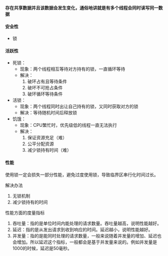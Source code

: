 **存在共享数据并且该数据会发生变化，通俗地讲就是有多个线程会同时读写同一数据**

#### 安全性

- 锁

#### 活跃性

- 死锁：
  - 现象：两个线程相互等待对方持有的锁，一直循环等待
  - 解决：
    1. 破环占有且等待条件
    2. 破坏不可抢占条件
    3. 破环循环等待条件
- 活锁：
  - 现象：两个线程同时出让自己持有的锁，又同时获取对方的锁
  - 解决：等待随机时间后释放锁
- 饥饿：
  - 现象：CPU繁忙时，优先级低的线程一直无法执行
  - 解决：
    1. 保证资源充足（难）
    2. 公平分配资源
    3. 减少锁持有时间（难）

#### 性能

使用锁一定会损失一部分性能，避免过度使用锁，导致临界区串行化时间过长。

解决办法

1. 无锁机制
2. 减少锁持有的时间

性能方面的度量指标

1. 吞吐量：指的是单位时间内能处理的请求数量。吞吐量越高，说明性能越好。
2. 延迟：指的是从发出请求到收到响应的时间。延迟越小，说明性能越好。
3. 并发量：指的是能同时处理的请求数量，一般来说随着并发量的增加、延迟也会增加。所以延迟这个指标，一般都会是基于并发量来说的。例如并发量是1000的时候，延迟是50毫秒。







